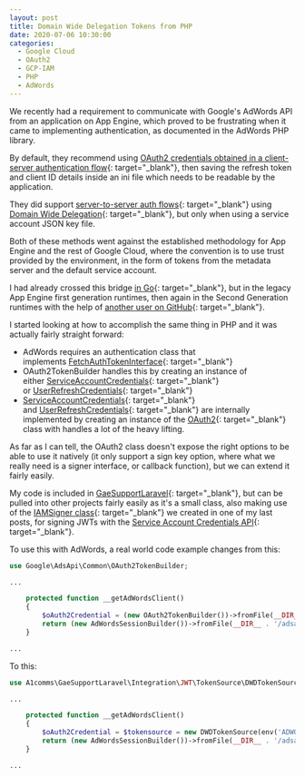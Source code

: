 ```yaml
---
layout: post
title: Domain Wide Delegation Tokens from PHP
date: 2020-07-06 10:30:00
categories:
  - Google Cloud
  - OAuth2
  - GCP-IAM
  - PHP
  - AdWords
---
```


We recently had a requirement to communicate with Google's AdWords API from an application on App Engine, which proved to be frustrating when it came to implementing authentication, as documented in the AdWords PHP library.

By default, they recommend using [OAuth2 credentials obtained in a client-server authentication flow](https://github.com/googleads/googleads-php-lib/wiki/API-access-using-own-credentials-&#40;installed-application-flow&#41;){: target="_blank"}, then saving the refresh token and client ID details inside an ini file which needs to be readable by the application.

They did support [server-to-server auth flows](https://github.com/googleads/googleads-php-lib/wiki/API-access-using-own-credentials-&#40;server-to-server-flow&#41;){: target="_blank"}&nbsp;using [Domain Wide Delegation](https://support.google.com/a/answer/162106?hl=en){: target="_blank"}, but only when using a service account JSON key file.

Both of these methods went against the established methodology for App Engine and the rest of Google Cloud, where the convention is to use trust provided by the environment, in the form of tokens from the metadata server and the default service account.

I had already crossed this bridge [in Go](https://github.com/iamacarpet/go-gae-dwd-tokensource){: target="_blank"}, but in the legacy App Engine first generation runtimes, then again in the Second Generation runtimes with the help of [another user on GitHub](https://github.com/arnottcr){: target="_blank"}.

I started looking at how to accomplish the same thing in PHP and it was actually fairly straight forward:

* AdWords requires an authentication class that implements&nbsp;[FetchAuthTokenInterface](https://github.com/googleapis/google-auth-library-php/blob/master/src/FetchAuthTokenInterface.php#L23){: target="_blank"}
* OAuth2TokenBuilder handles this by creating an instance of either&nbsp;[ServiceAccountCredentials](https://github.com/googleads/googleads-php-lib/blob/693a85c71ae54117db9858b0bb80cbc305db25c5/src/Google/AdsApi/Common/OAuth2TokenBuilder.php#L176){: target="_blank"} or&nbsp;[UserRefreshCredentials](https://github.com/googleads/googleads-php-lib/blob/693a85c71ae54117db9858b0bb80cbc305db25c5/src/Google/AdsApi/Common/OAuth2TokenBuilder.php#L182){: target="_blank"}
* [ServiceAccountCredentials](https://github.com/googleapis/google-auth-library-php/blob/master/src/Credentials/ServiceAccountCredentials.php){: target="_blank"} and&nbsp;[UserRefreshCredentials](https://github.com/googleapis/google-auth-library-php/blob/master/src/Credentials/UserRefreshCredentials.php){: target="_blank"}&nbsp;are internally implemented by creating an instance of the [OAuth2](https://github.com/googleapis/google-auth-library-php/blob/master/src/OAuth2.php){: target="_blank"} class with handles a lot of the heavy lifting.

As far as I can tell, the OAuth2 class doesn't expose the right options to be able to use it natively (it only support a sign key option, where what we really need is a signer interface, or callback function), but we can extend it fairly easily.

My code is included in [GaeSupportLaravel](https://github.com/a1comms/GaeSupportLaravel/blob/php72-laravel55/src/A1comms/GaeSupportLaravel/Integration/JWT/TokenSource/DWDTokenSource.php){: target="_blank"}, but can be pulled into other projects fairly easily as it's a small class, also making use of the [IAMSigner class](https://github.com/a1comms/GaeSupportLaravel/blob/php72-laravel55/src/A1comms/GaeSupportLaravel/Integration/JWT/Signer/IAMSigner.php){: target="_blank"} we created in one of my last posts, for signing JWTs with the [Service Account Credentials API](https://github.com/a1comms/GaeSupportLaravel/blob/php72-laravel55/src/A1comms/GaeSupportLaravel/Integration/JWT/Signer/IAMSigner.php){: target="_blank"}.

To use this with AdWords, a real world code example changes from this:

~~~php
use Google\AdsApi\Common\OAuth2TokenBuilder;

...

    protected function __getAdWordsClient()
    {
        $oAuth2Credential = (new OAuth2TokenBuilder())->fromFile(__DIR__ . '/adsapi_php.ini')->build();
        return (new AdWordsSessionBuilder())->fromFile(__DIR__ . '/adsapi_php.ini')->withOAuth2Credential($oAuth2Credential)->build();
    }

...
~~~

To this:

~~~php
use A1comms\GaeSupportLaravel\Integration\JWT\TokenSource\DWDTokenSource;

...

    protected function __getAdWordsClient()
    {
        $oAuth2Credential = $tokensource = new DWDTokenSource(env('ADWORDS_USER_EMAIL'), ['https://www.googleapis.com/auth/adwords']);
        return (new AdWordsSessionBuilder())->fromFile(__DIR__ . '/adsapi_php.ini')->withOAuth2Credential($oAuth2Credential)->build();
    }

...
~~~